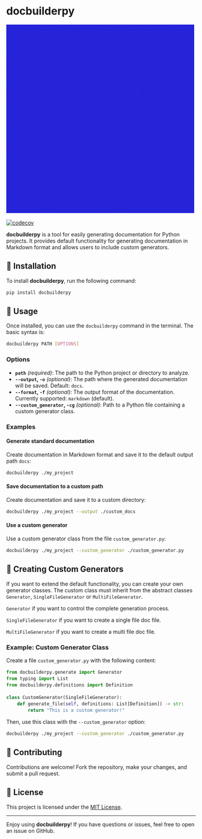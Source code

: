 
# docbuilderpy

![Logo](/logo.gif)

[![codecov](https://codecov.io/github/janmarkuslanger/docbuilderpy/graph/badge.svg?token=MFSMU2XYDI)](https://codecov.io/github/janmarkuslanger/docbuilderpy)

**docbuilderpy** is a tool for easily generating documentation for Python projects. It provides default functionality for generating documentation in Markdown format and allows users to include custom generators.

## 🚀 Installation

To install **docbuilderpy**, run the following command:

```bash
pip install docbuilderpy
```

## 📖 Usage

Once installed, you can use the `docbuilderpy` command in the terminal. The basic syntax is:

```bash
docbuilderpy PATH [OPTIONS]
```

### Options

- **`path`** *(required)*: The path to the Python project or directory to analyze.
- **`--output`, `-o`** *(optional)*: The path where the generated documentation will be saved. Default: `docs`.
- **`--format`, `-f`** *(optional)*: The output format of the documentation. Currently supported: `markdown` (default).
- **`--custom_generator`, `-cg`** *(optional)*: Path to a Python file containing a custom generator class.

### Examples

#### Generate standard documentation

Create documentation in Markdown format and save it to the default output path `docs`:

```bash
docbuilderpy ./my_project
```

#### Save documentation to a custom path

Create documentation and save it to a custom directory:

```bash
docbuilderpy ./my_project --output ./custom_docs
```

#### Use a custom generator

Use a custom generator class from the file `custom_generator.py`:

```bash
docbuilderpy ./my_project --custom_generator ./custom_generator.py
```

## 🔧 Creating Custom Generators

If you want to extend the default functionality, you can create your own generator classes. The custom class must inherit from the abstract classes `Generator`, `SingleFileGenerator` or `MultiFileGenerator`.

`Generator` if you want to control the complete generation process.

`SingleFileGenerator` if you want to create a single file doc file.

`MultiFileGenerator` if you want to create a multi file doc file.

### Example: Custom Generator Class

Create a file `custom_generator.py` with the following content:

```python
from docbuilderpy.generate import Generator
from typing import List
from docbuilderpy.definitions import Definition

class CustomGenerator(SingleFileGenerator):
    def generate_file(self, definitions: List[Definition]) -> str:
        return "This is a custom generator!"
```

Then, use this class with the `--custom_generator` option:

```bash
docbuilderpy ./my_project --custom_generator ./custom_generator.py
```

## 🤝 Contributing

Contributions are welcome! Fork the repository, make your changes, and submit a pull request.

## 📜 License

This project is licensed under the [MIT License](LICENSE).

---

Enjoy using **docbuilderpy**! If you have questions or issues, feel free to open an issue on GitHub.

